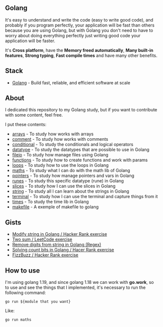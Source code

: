 ## Golang

It's easy to understand and write the code (easy to write good code), and probably if you program perfectly, your application will be fast than others because you are using Golang, but with Golang you don't need to have to worry about doing everything perfectly just writing good code your application will be faster.

It's **Cross platform**, have the **Memory freed automatically**, **Many built-in features**, **Strong typing**, **Fast compile times** and have many other benefits.

## Stack

- [Golang](https://go.dev) - Build fast, reliable, and efficient software at scale

## About

I dedicated this repository to my Golang study, but if you want to contribute with some content, feel free.

I put these contents:

- [arrays](https://github.com/PedroGaletti/golang/tree/main/arrays/main.go) - To study how works with arrays
- [comment](https://github.com/PedroGaletti/golang/tree/main/comment/main.go) - To study how works with comments
- [conditional](https://github.com/PedroGaletti/golang/tree/main/conditional/main.go) - To study the conditionals and logical operators
- [datatype](https://github.com/PedroGaletti/golang/tree/main/datatype/main.go) - To study the datatypes that are possible to use in Golang
- [fileio](https://github.com/PedroGaletti/golang/tree/main/fileio/main.go) - To study how manage files using Golang
- [functions](https://github.com/PedroGaletti/golang/tree/main/functions/main.go) - To study how to create functions and work with params
- [loops](https://github.com/PedroGaletti/golang/tree/main/loops/main.go) - To study how to use the loops in Golang
- [maths](https://github.com/PedroGaletti/golang/tree/main/maths/main.go) - To study what I can do with the math lib of Golang
- [pointers](https://github.com/PedroGaletti/golang/tree/main/pointers/main.go) - To study how manage pointers and vars in Golang
- [runes](https://github.com/PedroGaletti/golang/tree/main/runes/main.go) - To study this specific datatype (rune) in Golang
- [slices](https://github.com/PedroGaletti/golang/tree/main/slices/main.go) - To study how I can use the slices in Golang
- [string](https://github.com/PedroGaletti/golang/tree/main/string/main.go) - To study all I can learn about the strings in Golang
- [terminal](https://github.com/PedroGaletti/golang/tree/main/terminal/main.go) - To study how I can use the terminal and capture things from it
- [times](https://github.com/PedroGaletti/golang/tree/main/times/main.go) - To study the time lib in Golang
- [makefile](https://github.com/PedroGaletti/golang/tree/main/makefile) - A exemple of makefile to golang

## Gists

- [Modify string in Golang / Hacker Rank exercise](https://gist.github.com/PedroGaletti/f293c73a4fa696dfd11a76972e3db6e0)
- [Two sum / LeetCode exercise](https://gist.github.com/PedroGaletti/ab48bf2414391ae1b2badb0627f55dfb)
- [Remove digits from string in Golang (Regex)](https://gist.github.com/PedroGaletti/ac2e106d6808079c27fb6c4f364137c8)
- [Solving count bits in Golang / Hacer Rank exercise](https://gist.github.com/PedroGaletti/97ad7f39dbcb81f92963c499581e6248)
- [FizzBuzz / Hacker Rank exercise](https://gist.github.com/PedroGaletti/fd1fa4bf36f2a2e14d4f7ea924337a62)

## How to use

I'm using golang 1.19, and since golang 1.18 we can work with **go.work**, so to use and see the things that I implemented, it's necessary to run the following command:

```
go run ${module that you want}
```

Like:

```
go run maths
```
